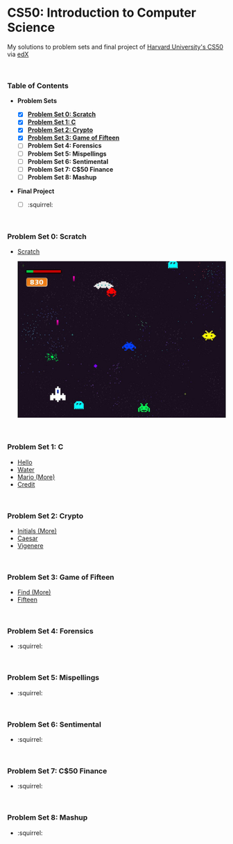 # CS50: Introduction to Computer Science

My solutions to problem sets and final project of [Harvard University's CS50](https://cs50.harvard.edu/) via [edX](https://www.edx.org/)

&nbsp;

### Table of Contents

* **Problem Sets**

  - [x] **[Problem Set 0: Scratch](https://github.com/bomholtm/cs50#problem-set-0-scratch)**
  - [x] **[Problem Set 1: C](https://github.com/bomholtm/cs50#problem-set-1-c)**
  - [x] **[Problem Set 2: Crypto](https://github.com/bomholtm/cs50#problem-set-2-crypto)**
  - [x] **[Problem Set 3: Game of Fifteen](https://github.com/bomholtm/cs50#problem-set-3-game-of-fifteen)**
  - [ ] **Problem Set 4: Forensics**
  - [ ] **Problem Set 5: Mispellings**
  - [ ] **Problem Set 6: Sentimental**
  - [ ] **Problem Set 7: C$50 Finance**
  - [ ] **Problem Set 8: Mashup**

* **Final Project**

  - [ ] :squirrel:

&nbsp;

### Problem Set 0: Scratch

* [Scratch](https://scratch.mit.edu/projects/120298616/#fullscreen)

  [![](_assets/README/invaderoids.jpg)](https://scratch.mit.edu/projects/120298616/#fullscreen)

&nbsp;

### Problem Set 1: C

* [Hello](https://github.com/bomholtm/cs50/tree/master/problem_set_1_c/hello.c)
* [Water](https://github.com/bomholtm/cs50/tree/master/problem_set_1_c/water.c)
* [Mario (More)](https://github.com/bomholtm/cs50/tree/master/problem_set_1_c/mario.c)
* [Credit](https://github.com/bomholtm/cs50/tree/master/problem_set_1_c/credit.c)

&nbsp;

### Problem Set 2: Crypto

* [Initials (More)](https://github.com/bomholtm/cs50/tree/master/problem_set_2_crypto/initials.c)
* [Caesar](https://github.com/bomholtm/cs50/tree/master/problem_set_2_crypto/caesar.c)
* [Vigenere](https://github.com/bomholtm/cs50/tree/master/problem_set_2_crypto/vigenere.c)

&nbsp;

### Problem Set 3: Game of Fifteen

* [Find (More)](https://github.com/bomholtm/cs50/tree/master/problem_set_3_game_of_fifteen/find)
* [Fifteen](https://github.com/bomholtm/cs50/tree/master/problem_set_3_game_of_fifteen/fifteen)

&nbsp;

### Problem Set 4: Forensics

* :squirrel:

&nbsp;

### Problem Set 5: Mispellings

* :squirrel:

&nbsp;

### Problem Set 6: Sentimental

* :squirrel:

&nbsp;

### Problem Set 7: C$50 Finance

* :squirrel:

&nbsp;

### Problem Set 8: Mashup

* :squirrel:
